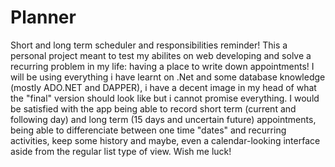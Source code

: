 # Planner
Short and long term scheduler and responsibilities reminder!
This a personal project meant to test my abilites on web developing and solve a recurring problem in my life: having a place to write down appointments!
I will be using everything i have learnt on .Net and some database knowledge (mostly ADO.NET and DAPPER), i have a decent image in my head of what the "final" version
should look like but i cannot promise everything. I would be satisfied with the app being able to record short term (current and following day) and long term
(15 days and uncertain future) appointments, being able to differenciate between one time "dates" and recurring activities, keep some history and maybe, even a
calendar-looking interface aside from the regular list type of view.
Wish me luck!
